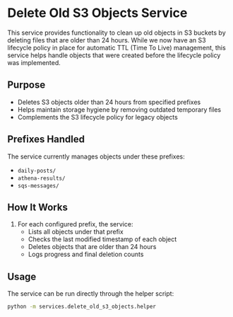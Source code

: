 # Delete Old S3 Objects Service

This service provides functionality to clean up old objects in S3 buckets by deleting files that are older than 24 hours. While we now have an S3 lifecycle policy in place for automatic TTL (Time To Live) management, this service helps handle objects that were created before the lifecycle policy was implemented.

## Purpose

- Deletes S3 objects older than 24 hours from specified prefixes
- Helps maintain storage hygiene by removing outdated temporary files
- Complements the S3 lifecycle policy for legacy objects

## Prefixes Handled

The service currently manages objects under these prefixes:

- `daily-posts/`
- `athena-results/`
- `sqs-messages/`

## How It Works

1. For each configured prefix, the service:
   - Lists all objects under that prefix
   - Checks the last modified timestamp of each object
   - Deletes objects that are older than 24 hours
   - Logs progress and final deletion counts

## Usage

The service can be run directly through the helper script:

```bash
python -m services.delete_old_s3_objects.helper
```
